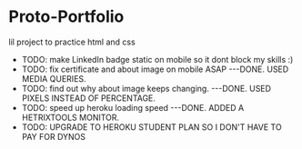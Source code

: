 # Proto-Portfolio
lil project to practice html and css
* TODO: make LinkedIn badge static on mobile so it dont block my skills :)
* TODO: fix certificate and about image on mobile ASAP ---DONE. USED MEDIA QUERIES.
* TODO: find out why about image keeps changing. ---DONE. USED PIXELS INSTEAD OF PERCENTAGE.
* TODO: speed up heroku loading speed ---DONE. ADDED A HETRIXTOOLS MONITOR.
* TODO: UPGRADE TO HEROKU STUDENT PLAN SO I DON'T HAVE TO PAY FOR DYNOS
